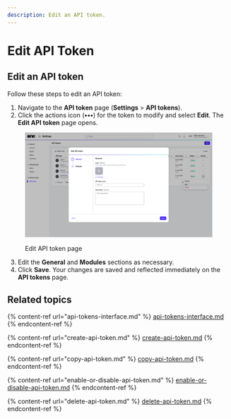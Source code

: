 ```yaml
---
description: Edit an API token.
---
```


# Edit API Token

## Edit an API token

Follow these steps to edit an API token:

1. Navigate to the **API token** page (**Settings** > **API tokens**).
2. Click the actions icon (**•••**) for the token to modify and select **Edit**. The **Edit API token** page opens.&#x20;

<figure><img src="../../../.gitbook/assets/image (408).png" alt=""><figcaption><p>Edit API token page</p></figcaption></figure>

3. Edit the **General** and **Modules** sections as necessary.
4. Click **Save**. Your changes are saved and reflected immediately on the **API tokens** page.

## Related topics

{% content-ref url="api-tokens-interface.md" %}
[api-tokens-interface.md](api-tokens-interface.md)
{% endcontent-ref %}

{% content-ref url="create-api-token.md" %}
[create-api-token.md](create-api-token.md)
{% endcontent-ref %}

{% content-ref url="copy-api-token.md" %}
[copy-api-token.md](copy-api-token.md)
{% endcontent-ref %}

{% content-ref url="enable-or-disable-api-token.md" %}
[enable-or-disable-api-token.md](enable-or-disable-api-token.md)
{% endcontent-ref %}

{% content-ref url="delete-api-token.md" %}
[delete-api-token.md](delete-api-token.md)
{% endcontent-ref %}
